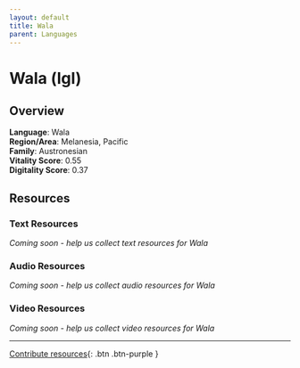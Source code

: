 ```yaml
---
layout: default
title: Wala
parent: Languages
---
```


# Wala (lgl)

## Overview

**Language**: Wala  
**Region/Area**: Melanesia, Pacific  
**Family**: Austronesian  
**Vitality Score**: 0.55  
**Digitality Score**: 0.37  

## Resources

### Text Resources
*Coming soon - help us collect text resources for Wala*

### Audio Resources
*Coming soon - help us collect audio resources for Wala*

### Video Resources
*Coming soon - help us collect video resources for Wala*

---

[Contribute resources](https://fairtrain.github.io/){: .btn .btn-purple }
